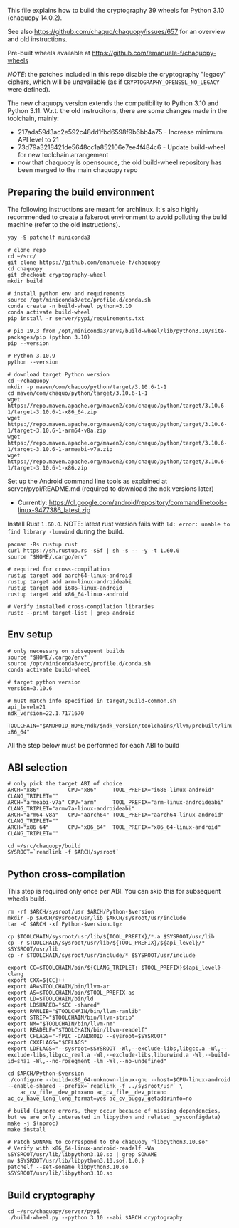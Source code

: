 This file explains how to build the cryptography 39 wheels for Python 3.10 (chaquopy 14.0.2).

See also https://github.com/chaquo/chaquopy/issues/657 for an overview and old instructions.

Pre-built wheels available at https://github.com/emanuele-f/chaquopy-wheels

*NOTE*: the patches included in this repo disable the cryptography "legacy" ciphers, which will be unavailable (as if `CRYPTOGRAPHY_OPENSSL_NO_LEGACY` were defined).

The new chaquopy version extends the compatibility to Python 3.10 and Python 3.11.
W.r.t. the old instrucitons, there are some changes made in the toolchain, mainly:

 - 217ada59d3ac2e592c48dd1fbd6598f9b6bb4a75  - Increase minimum API level to 21
 - 73d79a3218421de5648cc1a852106e7ee4f484c6 - Update build-wheel for new toolchain arrangement
 - now that chaquopy is opensource, the old build-wheel repository has been merged to the main chaquopy repo

## Preparing the build environment

The following instructions are meant for archlinux. It's also highly recommended to create a fakeroot environment to avoid polluting the build machine (refer to the old instructions).

```
yay -S patchelf miniconda3
```

```
# clone repo
cd ~/src/
git clone https://github.com/emanuele-f/chaquopy
cd chaquopy
git checkout cryptography-wheel
mkdir build

# install python env and requirements
source /opt/miniconda3/etc/profile.d/conda.sh
conda create -n build-wheel python=3.10
conda activate build-wheel
pip install -r server/pypi/requirements.txt

# pip 19.3 from /opt/miniconda3/envs/build-wheel/lib/python3.10/site-packages/pip (python 3.10)
pip --version

# Python 3.10.9
python --version

# download target Python version
cd ~/chaquopy
mkdir -p maven/com/chaquo/python/target/3.10.6-1-1
cd maven/com/chaquo/python/target/3.10.6-1-1
wget https://repo.maven.apache.org/maven2/com/chaquo/python/target/3.10.6-1/target-3.10.6-1-x86_64.zip
wget https://repo.maven.apache.org/maven2/com/chaquo/python/target/3.10.6-1/target-3.10.6-1-arm64-v8a.zip
wget https://repo.maven.apache.org/maven2/com/chaquo/python/target/3.10.6-1/target-3.10.6-1-armeabi-v7a.zip
wget https://repo.maven.apache.org/maven2/com/chaquo/python/target/3.10.6-1/target-3.10.6-1-x86.zip
```

Set up the Android command line tools as explained at server/pypi/README.md (required to download the ndk versions later)

- Currently: https://dl.google.com/android/repository/commandlinetools-linux-9477386_latest.zip

Install Rust `1.60.0`. NOTE: latest rust version fails with `ld: error: unable to find library -lunwind` during the build.

```
pacman -Rs rustup rust
curl https://sh.rustup.rs -sSf | sh -s -- -y -t 1.60.0
source "$HOME/.cargo/env"

# required for cross-compilation
rustup target add aarch64-linux-android
rustup target add arm-linux-androideabi
rustup target add i686-linux-android
rustup target add x86_64-linux-android

# Verify installed cross-compilation libraries
rustc --print target-list | grep android
```

## Env setup

```
# only necessary on subsequent builds
source "$HOME/.cargo/env"
source /opt/miniconda3/etc/profile.d/conda.sh
conda activate build-wheel

# target python version
version=3.10.6

# must match info specified in target/build-common.sh
api_level=21
ndk_version=22.1.7171670

TOOLCHAIN="$ANDROID_HOME/ndk/$ndk_version/toolchains/llvm/prebuilt/linux-x86_64"
```

All the step below must be performed for each ABI to build

## ABI selection

```
# only pick the target ABI of choice
ARCH="x86"         CPU="x86"     TOOL_PREFIX="i686-linux-android"    CLANG_TRIPLET="" 
ARCH="armeabi-v7a" CPU="arm"     TOOL_PREFIX="arm-linux-androideabi" CLANG_TRIPLET="armv7a-linux-androideabi"
ARCH="arm64-v8a"   CPU="aarch64" TOOL_PREFIX="aarch64-linux-android" CLANG_TRIPLET=""
ARCH="x86_64"      CPU="x86_64"  TOOL_PREFIX="x86_64-linux-android"  CLANG_TRIPLET=""

cd ~/src/chaquopy/build
SYSROOT=`readlink -f $ARCH/sysroot`
```

## Python cross-compilation

This step is required only once per ABI. You can skip this for subsequent wheels build.

```
rm -rf $ARCH/sysroot/usr $ARCH/Python-$version
mkdir -p $ARCH/sysroot/usr/lib $ARCH/sysroot/usr/include
tar -C $ARCH -xf Python-$version.tgz

cp $TOOLCHAIN/sysroot/usr/lib/${TOOL_PREFIX}/*.a $SYSROOT/usr/lib
cp -r $TOOLCHAIN/sysroot/usr/lib/${TOOL_PREFIX}/${api_level}/* $SYSROOT/usr/lib
cp -r $TOOLCHAIN/sysroot/usr/include/* $SYSROOT/usr/include

export CC=$TOOLCHAIN/bin/${CLANG_TRIPLET:-$TOOL_PREFIX}${api_level}-clang
export CXX=${CC}++
export AR=$TOOLCHAIN/bin/llvm-ar
export AS=$TOOLCHAIN/bin/$TOOL_PREFIX-as
export LD=$TOOLCHAIN/bin/ld
export LDSHARED="$CC -shared"
export RANLIB="$TOOLCHAIN/bin/llvm-ranlib"
export STRIP="$TOOLCHAIN/bin/llvm-strip"
export NM="$TOOLCHAIN/bin/llvm-nm"
export READELF="$TOOLCHAIN/bin/llvm-readelf"
export CFLAGS="-fPIC -DANDROID --sysroot=$SYSROOT"
export CXXFLAGS="$CFLAGS"
export LDFLAGS="--sysroot=$SYSROOT -Wl,--exclude-libs,libgcc.a -Wl,--exclude-libs,libgcc_real.a -Wl,--exclude-libs,libunwind.a -Wl,--build-id=sha1 -Wl,--no-rosegment -lm -Wl,--no-undefined"

cd $ARCH/Python-$version
./configure --build=x86_64-unknown-linux-gnu --host=$CPU-linux-android --enable-shared --prefix=`readlink -f ../sysroot/usr` \
    ac_cv_file__dev_ptmx=no ac_cv_file__dev_ptc=no ac_cv_have_long_long_format=yes ac_cv_buggy_getaddrinfo=no

# build (ignore errors, they occur because of missing dependencies, but we are only interested in libpython and related _sysconfigdata)
make -j $(nproc)
make install

# Patch SONAME to correspond to the chaquopy "libpython3.10.so"
# Verify with x86_64-linux-android-readelf -Wa $SYSROOT/usr/lib/libpython3.10.so | grep SONAME
mv $SYSROOT/usr/lib/libpython3.10.so{.1.0,}
patchelf --set-soname libpython3.10.so $SYSROOT/usr/lib/libpython3.10.so
```

## Build cryptography

```
cd ~/src/chaquopy/server/pypi
./build-wheel.py --python 3.10 --abi $ARCH cryptography
```
